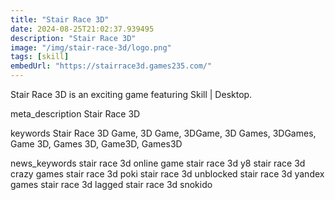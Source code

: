 ```yaml
---
title: "Stair Race 3D"
date: 2024-08-25T21:02:37.939495
description: "Stair Race 3D"
image: "/img/stair-race-3d/logo.png"
tags: [skill]
embedUrl: "https://stairrace3d.games235.com/"
---
```


Stair Race 3D is an exciting game featuring Skill | Desktop.

meta_description
Stair Race 3D


keywords
Stair Race 3D Game, 3D Game, 3DGame, 3D Games, 3DGames, Game 3D, Games 3D, Game3D, Games3D


news_keywords
stair race 3d online game stair race 3d y8 stair race 3d crazy games stair race 3d poki stair race 3d unblocked stair race 3d yandex games stair race 3d lagged stair race 3d snokido
